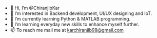 - 👋 Hi, I’m @ChiranjibKar
- 👀 I’m interested in Backend development, UI/UX designing and IoT.
- 🌱 I’m currently learning Python & MATLAB programming.
- 💞️ I’m learning everyday new skills to enhance myself further.
- 📫 To reach me mail me at karchiranjib98@gmail.com
<!---
ChiranjibKar/ChiranjibKar is a ✨ special ✨ repository because its `README.md` (this file) appears on your GitHub profile.
You can click the Preview link to take a look at your changes.
--->
